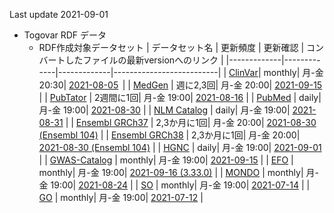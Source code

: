 Last update 2021-09-01
* Togovar RDF データ 
  * RDF作成対象データセット
    | データセット名     | 更新頻度     | 更新確認     | コンバートしたファイルの最新versionへのリンク | 
    |-------------|-------------|-------------|--------------------------| 
    | [ClinVar](https://www.ncbi.nlm.nih.gov/clinvar/)| monthly| 月-金 20:30| [2021-08-05](https://togovar-stg.biosciencedbc.jp/public/virtuoso/clinvar/latest/)                | 
    | [MedGen](https://www.ncbi.nlm.nih.gov/medgen/)  | 週に2,3回| 月-金 20:00|  [2021-09-15](https://togovar-stg.biosciencedbc.jp/public/virtuoso/medgen/latest/)                | 
    | [PubTator](https://www.ncbi.nlm.nih.gov/research/pubtator/)    | 2週間に1回| 月-金 19:00|  [2021-08-16](https://togovar-stg.biosciencedbc.jp/public/virtuoso/pubtator/latest/)               | 
    | [PubMed](https://pubmed.ncbi.nlm.nih.gov/) | daily| 月-金 19:00|  [2021-08-30](https://togovar-stg.biosciencedbc.jp/public/virtuoso/pubmed/latest/)               | 
    | [NLM Catalog](https://www.ncbi.nlm.nih.gov/nlmcatalog) | daily| 月-金 19:00|  [2021-08-31](https://togovar-stg.biosciencedbc.jp/public/virtuoso/nlm-catalog/latest/)               | 
    | [Ensembl GRCh37](https://grch37.ensembl.org/index.html) | 2,3か月に1回| 月-金 20:00|  [2021-08-30 (Ensembl 104)](https://togovar-stg.biosciencedbc.jp/public/virtuoso/ensembl_grch37/latest/) | 
    | [Ensembl GRCh38](https://www.ensembl.org/index.html) | 2,3か月に1回| 月-金 20:00|  [2021-08-30 (Ensembl 104)](https://togovar-stg.biosciencedbc.jp/public/virtuoso/ensembl_grch38/latest/) |
    | [HGNC](https://www.genenames.org/) | daily| 月-金 19:00|  [2021-09-01](https://togovar-stg.biosciencedbc.jp/public/virtuoso/hgnc/latest/)    | 
    | [GWAS-Catalog](https://www.ebi.ac.uk/gwas/home) | monthly| 月-金 19:00|  [2021-09-15](https://togovar-stg.biosciencedbc.jp/public/virtuoso/gwas-catalog/latest/)    | 
    | [EFO](https://) | monthly| 月-金 19:00|  [2021-09-16 (3.33.0)](https://togovar-stg.biosciencedbc.jp/public/virtuoso/efo/latest/)    | 
    | [MONDO](https://) | monthly| 月-金 19:00|  [2021-08-24](https://togovar-stg.biosciencedbc.jp/public/virtuoso/mondo/latest/)    | 
    | [SO](https://) | monthly| 月-金 19:00|  [2021-07-14](https://togovar-stg.biosciencedbc.jp/public/virtuoso/so/latest/)    | 
    | [GO](https://) | monthly| 月-金 19:00|  [2021-07-12](https://togovar-stg.biosciencedbc.jp/public/virtuoso/go/latest/)    | 


